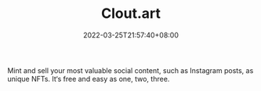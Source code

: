 ﻿---
weight: 
title: "Clout.art"
description: "Mint and sell your most valuable social content, such as Instagram posts, as unique NFTs. It‘s free and easy as one, two, three."
date: 2022-03-25T21:57:40+08:00
lastmod: 2022-03-25T16:45:40+08:00
draft: false
authors: ["Metabd"]
featuredImage: "501.jpg"
link: "https://clout.art/"
tags: ["Clout.art","数字收藏品"]
categories: ["navigation"]
navigation: ["数字收藏品"]
lightgallery: true
toc: true
pinned: false
recommend: false
recommend1: false
---
Mint and sell your most valuable social content, such as Instagram posts, as unique NFTs. It‘s free and easy as one, two, three.
